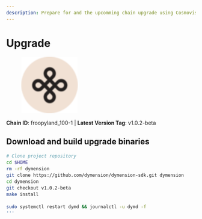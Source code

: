 ```yaml
---
description: Prepare for and the upcomming chain upgrade using Cosmovisor.
---
```


# Upgrade

<figure><img src="https://github.com/takeshi-val/Logo/raw/main/dymension.png" width="150" alt=""><figcaption></figcaption></figure>

**Chain ID**: froopyland_100-1 | **Latest Version Tag**: v1.0.2-beta

## Download and build upgrade binaries

```bash
# Clone project repository
cd $HOME
rm -rf dymension
git clone https://github.com/dymension/dymension-sdk.git dymension
cd dymension
git checkout v1.0.2-beta
make install

sudo systemctl restart dymd && journalctl -u dymd -f
'''


